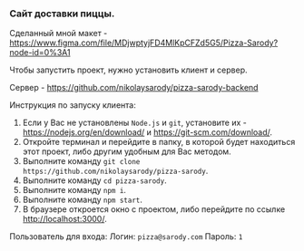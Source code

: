 ### Сайт доставки пиццы.

Сделанный мной макет - <https://www.figma.com/file/MDjwptyjFD4MlKpCFZd5G5/Pizza-Sarody?node-id=0%3A1>

Чтобы запустить проект, нужно установить клиент и сервер.

Сервер - <https://github.com/nikolaysarody/pizza-sarody-backend>

Инструкция по запуску клиента:
1) Если у Вас не установлены `Node.js` и `git`, установите их - <https://nodejs.org/en/download/> и <https://git-scm.com/download/>.
2) Откройте терминал и перейдите в папку, в которой будет находиться этот проект, либо другим удобным для Вас методом.
3) Выполните команду `git clone https://github.com/nikolaysarody/pizza-sarody`.
4) Выполните команду `cd pizza-sarody`.
5) Выполните команду `npm i`.
6) Выполните команду `npm start`.
7) В браузере откроется окно с проектом, либо перейдите по ссылке <http://localhost:3000/>.

Пользователь для входа: 
Логин: `pizza@sarody.com`
Пароль: `1`
